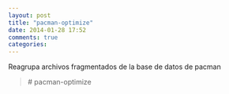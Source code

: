 ```yaml
---
layout: post
title: "pacman-optimize"
date: 2014-01-28 17:52
comments: true
categories: 
---
```

Reagrupa archivos fragmentados de la base de datos de pacman

>\# pacman-optimize


